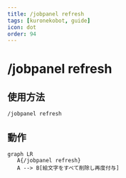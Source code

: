 ```yaml
---
title: /jobpanel refresh
tags: [kuronekobot, guide]
icon: dot
order: 94
---
```


# /jobpanel refresh
## 使用方法
```
/jobpanel refresh 
```

## 動作
```mermaid
graph LR
   A{/jobpanel refresh}
   A --> B[絵文字をすべて削除し再度付与]
```